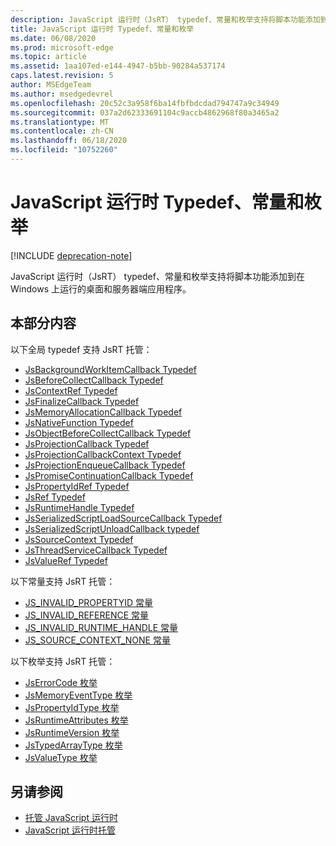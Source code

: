 ```yaml
---
description: JavaScript 运行时（JsRT） typedef、常量和枚举支持将脚本功能添加到在 Windows 上运行的桌面和服务器端应用程序。
title: JavaScript 运行时 Typedef、常量和枚举
ms.date: 06/08/2020
ms.prod: microsoft-edge
ms.topic: article
ms.assetid: 1aa107ed-e144-4947-b5bb-90284a537174
caps.latest.revision: 5
author: MSEdgeTeam
ms.author: msedgedevrel
ms.openlocfilehash: 20c52c3a958f6ba14fbfbdcdad794747a9c34949
ms.sourcegitcommit: 037a2d62333691104c9accb4862968f80a3465a2
ms.translationtype: MT
ms.contentlocale: zh-CN
ms.lasthandoff: 06/18/2020
ms.locfileid: "10752260"
---
```

# JavaScript 运行时 Typedef、常量和枚举  

[!INCLUDE [deprecation-note](../includes/deprecation-note.md)]  

JavaScript 运行时（JsRT） typedef、常量和枚举支持将脚本功能添加到在 Windows 上运行的桌面和服务器端应用程序。  

## 本部分内容  

以下全局 typedef 支持 JsRT 托管：  

*   [JsBackgroundWorkItemCallback Typedef](./jsbackgroundworkitemcallback-typedef.md)  
*   [JsBeforeCollectCallback Typedef](./jsbeforecollectcallback-typedef.md)  
*   [JsContextRef Typedef](./jscontextref-typedef.md)  
*   [JsFinalizeCallback Typedef](./jsfinalizecallback-typedef.md)  
*   [JsMemoryAllocationCallback Typedef](./jsmemoryallocationcallback-typedef.md)  
*   [JsNativeFunction Typedef](./jsnativefunction-typedef.md)  
*   [JsObjectBeforeCollectCallback Typedef](./jsobjectbeforecollectcallback-typedef.md)  
*   [JsProjectionCallback Typedef](./jsprojectioncallback-typedef.md)  
*   [JsProjectionCallbackContext Typedef](./jsprojectioncallbackcontext-typedef.md)  
*   [JsProjectionEnqueueCallback Typedef](./jsprojectionenqueuecallback-typedef.md)  
*   [JsPromiseContinuationCallback Typedef](./jspromisecontinuationcallback-typedef.md)  
*   [JsPropertyIdRef Typedef](./jspropertyidref-typedef.md)  
*   [JsRef Typedef](./jsref-typedef.md)  
*   [JsRuntimeHandle Typedef](./jsruntimehandle-typedef.md)  
*   [JsSerializedScriptLoadSourceCallback Typedef](./jsserializedscriptloadsourcecallback-typedef.md)  
*   [JsSerializedScriptUnloadCallback typedef](./jsserializedscriptunloadcallback-typedef.md)  
*   [JsSourceContext Typedef](./jssourcecontext-typedef.md)  
*   [JsThreadServiceCallback Typedef](./jsthreadservicecallback-typedef.md)  
*   [JsValueRef Typedef](./jsvalueref-typedef.md)  

以下常量支持 JsRT 托管：  

*   [JS_INVALID_PROPERTYID 常量](./js-invalid-propertyid-constant.md)  
*   [JS_INVALID_REFERENCE 常量](./js-invalid-reference-constant.md)  
*   [JS_INVALID_RUNTIME_HANDLE 常量](./js-invalid-runtime-handle-constant.md)  
*   [JS_SOURCE_CONTEXT_NONE 常量](./js-source-context-none-constant.md)  

以下枚举支持 JsRT 托管：  

*   [JsErrorCode 枚举](./jserrorcode-enumeration.md)  
*   [JsMemoryEventType 枚举](./jsmemoryeventtype-enumeration.md)  
*   [JsPropertyIdType 枚举](./jspropertyidtype-enumeration.md)  
*   [JsRuntimeAttributes 枚举](./jsruntimeattributes-enumeration.md)  
*   [JsRuntimeVersion 枚举](./jsruntimeversion-enumeration.md)  
*   [JsTypedArrayType 枚举](./jstypedarraytype-enumeration.md)  
*   [JsValueType 枚举](./jsvaluetype-enumeration.md)  

## 另请参阅  

*   [托管 JavaScript 运行时](./hosting-the-javascript-runtime.md)  
*   [JavaScript 运行时托管](../javascript-runtime-hosting.md)  
